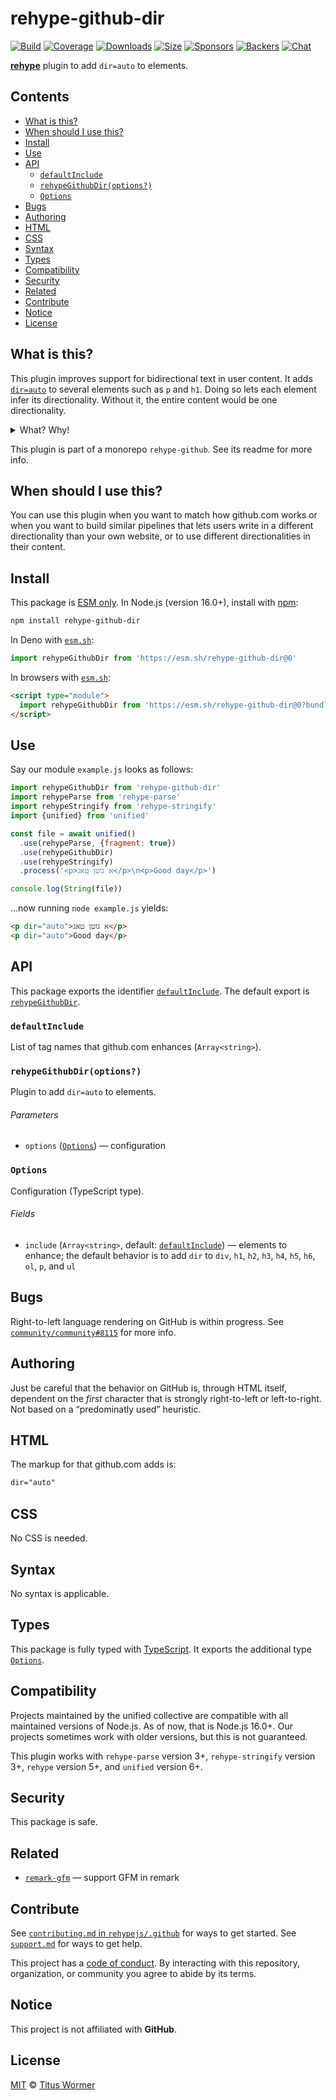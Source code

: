 # rehype-github-dir

[![Build][build-badge]][build]
[![Coverage][coverage-badge]][coverage]
[![Downloads][downloads-badge]][downloads]
[![Size][size-badge]][size]
[![Sponsors][sponsors-badge]][collective]
[![Backers][backers-badge]][collective]
[![Chat][chat-badge]][chat]

**[rehype][]** plugin to add `dir=auto` to elements.

## Contents

* [What is this?](#what-is-this)
* [When should I use this?](#when-should-i-use-this)
* [Install](#install)
* [Use](#use)
* [API](#api)
  * [`defaultInclude`](#defaultinclude)
  * [`rehypeGithubDir(options?)`](#rehypegithubdiroptions)
  * [`Options`](#options)
* [Bugs](#bugs)
* [Authoring](#authoring)
* [HTML](#html)
* [CSS](#css)
* [Syntax](#syntax)
* [Types](#types)
* [Compatibility](#compatibility)
* [Security](#security)
* [Related](#related)
* [Contribute](#contribute)
* [Notice](#notice)
* [License](#license)

## What is this?

This plugin improves support for bidirectional text in user content.
It adds [`dir=auto`][mdn-dir] to several elements such as `p` and `h1`.
Doing so lets each element infer its directionality.
Without it, the entire content would be one directionality.

<details><summary>What? Why!</summary>

Take the following HTML and try it in your browser.
It contains examples of paragraphs in Yiddish and in English, with different
combinations of `dir` attributes.

```html
<!doctype html>
<html lang=en>
<meta charset=utf8>
<title>Example</title>
<style>
  body { font-family: system-ui; margin: 0 auto; max-width: 40em }
  div, p { border: 1ex solid tomato; margin: 1ex; padding: 1ex; position: relative }
  p { padding: 1ex 12ex }
  :is(div, p)::after { background-color: tomato; content: "no dir"; padding: 1ex; position: absolute; right: 0; top: 0 }
  :is(div, p)[dir]::after { content: "[dir=" attr(dir) "]" }
</style>
<div>
  <p lang=yi>א גוטן טאג</p>
  <p>Good day</p>
</div>
<div dir="auto">
  <p lang=yi>א גוטן טאג</p>
  <p>Good day</p>
</div>
<div dir="ltr">
  <p lang=yi>א גוטן טאג</p>
  <p>Good day</p>
</div>
<div dir="rtl">
  <p lang=yi>א גוטן טאג</p>
  <p>Good day</p>
</div>
<div>
  <p dir="auto" lang=yi>א גוטן טאג</p>
  <p dir="auto">Good day</p>
</div>
```

Yields:

![Screenshot of above HTML rendered in a browser, which shows that using dir
on wrapping elements does not improve the situation, but dir=auto on each
element does, because then the Yiddish paragraphs are right aligned, and the
English paragraphs are left aligned.](example.png)

</details>

This plugin is part of a monorepo `rehype-github`.
See its readme for more info.

## When should I use this?

You can use this plugin when you want to match how github.com works or when you
want to build similar pipelines that lets users write in a different
directionality than your own website, or to use different directionalities in
their content.

## Install

This package is [ESM only][esm].
In Node.js (version 16.0+), install with [npm][]:

```sh
npm install rehype-github-dir
```

In Deno with [`esm.sh`][esmsh]:

```js
import rehypeGithubDir from 'https://esm.sh/rehype-github-dir@0'
```

In browsers with [`esm.sh`][esmsh]:

```html
<script type="module">
  import rehypeGithubDir from 'https://esm.sh/rehype-github-dir@0?bundle'
</script>
```

## Use

Say our module `example.js` looks as follows:

```js
import rehypeGithubDir from 'rehype-github-dir'
import rehypeParse from 'rehype-parse'
import rehypeStringify from 'rehype-stringify'
import {unified} from 'unified'

const file = await unified()
  .use(rehypeParse, {fragment: true})
  .use(rehypeGithubDir)
  .use(rehypeStringify)
  .process('<p>א גוטן טאג</p>\n<p>Good day</p>')

console.log(String(file))
```

…now running `node example.js` yields:

```html
<p dir="auto">א גוטן טאג</p>
<p dir="auto">Good day</p>
```

## API

This package exports the identifier [`defaultInclude`][api-default-include].
The default export is [`rehypeGithubDir`][api-rehype-github-dir].

### `defaultInclude`

List of tag names that github.com enhances (`Array<string>`).

### `rehypeGithubDir(options?)`

Plugin to add `dir=auto` to elements.

###### Parameters

* `options` ([`Options`][api-options])
  — configuration

### `Options`

Configuration (TypeScript type).

###### Fields

* `include` (`Array<string>`, default:
  [`defaultInclude`][api-default-include])
  — elements to enhance; the default behavior is to add `dir` to `div`, `h1`,
  `h2`, `h3`, `h4`, `h5`, `h6`, `ol`, `p`, and `ul`

## Bugs

Right-to-left language rendering on GitHub is within progress.
See [`community/community#8115`][8115] for more info.

## Authoring

Just be careful that the behavior on GitHub is, through HTML itself, dependent
on the *first* character that is strongly right-to-left or left-to-right.
Not based on a “predominatly used” heuristic.

## HTML

The markup for that github.com adds is:

```html
dir="auto"
```

## CSS

No CSS is needed.

## Syntax

No syntax is applicable.

## Types

This package is fully typed with [TypeScript][].
It exports the additional type [`Options`][api-options].

## Compatibility

Projects maintained by the unified collective are compatible with all maintained
versions of Node.js.
As of now, that is Node.js 16.0+.
Our projects sometimes work with older versions, but this is not guaranteed.

This plugin works with `rehype-parse` version 3+, `rehype-stringify` version
3+, `rehype` version 5+, and `unified` version 6+.

## Security

This package is safe.

## Related

* [`remark-gfm`](https://github.com/remarkjs/remark-gfm)
  — support GFM in remark

## Contribute

See [`contributing.md` in `rehypejs/.github`][contributing] for ways to get
started.
See [`support.md`][support] for ways to get help.

This project has a [code of conduct][coc].
By interacting with this repository, organization, or community you agree to
abide by its terms.

## Notice

This project is not affiliated with **GitHub**.

## License

[MIT][license] © [Titus Wormer][author]

<!-- Definitions -->

[build-badge]: https://github.com/rehypejs/rehype-github/workflows/main/badge.svg

[build]: https://github.com/rehypejs/rehype-github/actions

[coverage-badge]: https://img.shields.io/codecov/c/github/rehypejs/rehype-github.svg

[coverage]: https://codecov.io/github/rehypejs/rehype-github

[downloads-badge]: https://img.shields.io/npm/dm/rehype-github-dir.svg

[downloads]: https://www.npmjs.com/package/rehype-github-dir

[size-badge]: https://img.shields.io/bundlephobia/minzip/rehype-github-dir.svg

[size]: https://bundlephobia.com/result?p=rehype-github-dir

[sponsors-badge]: https://opencollective.com/unified/sponsors/badge.svg

[backers-badge]: https://opencollective.com/unified/backers/badge.svg

[collective]: https://opencollective.com/unified

[chat-badge]: https://img.shields.io/badge/chat-discussions-success.svg

[chat]: https://github.com/rehypejs/rehype/discussions

[npm]: https://docs.npmjs.com/cli/install

[esmsh]: https://esm.sh

[license]: ../../license

[author]: https://wooorm.com

[contributing]: https://github.com/rehypejs/.github/blob/main/contributing.md

[support]: https://github.com/rehypejs/.github/blob/main/support.md

[coc]: https://github.com/rehypejs/.github/blob/main/code-of-conduct.md

[esm]: https://gist.github.com/sindresorhus/a39789f98801d908bbc7ff3ecc99d99c

[typescript]: https://www.typescriptlang.org

[rehype]: https://github.com/rehypjs/rehype

[8115]: https://github.com/orgs/community/discussions/8115

[mdn-dir]: https://developer.mozilla.org/en-US/docs/Web/HTML/Global_attributes/dir

[api-default-include]: #defaultinclude

[api-rehype-github-dir]: #rehypegithubdiroptions

[api-options]: #options
